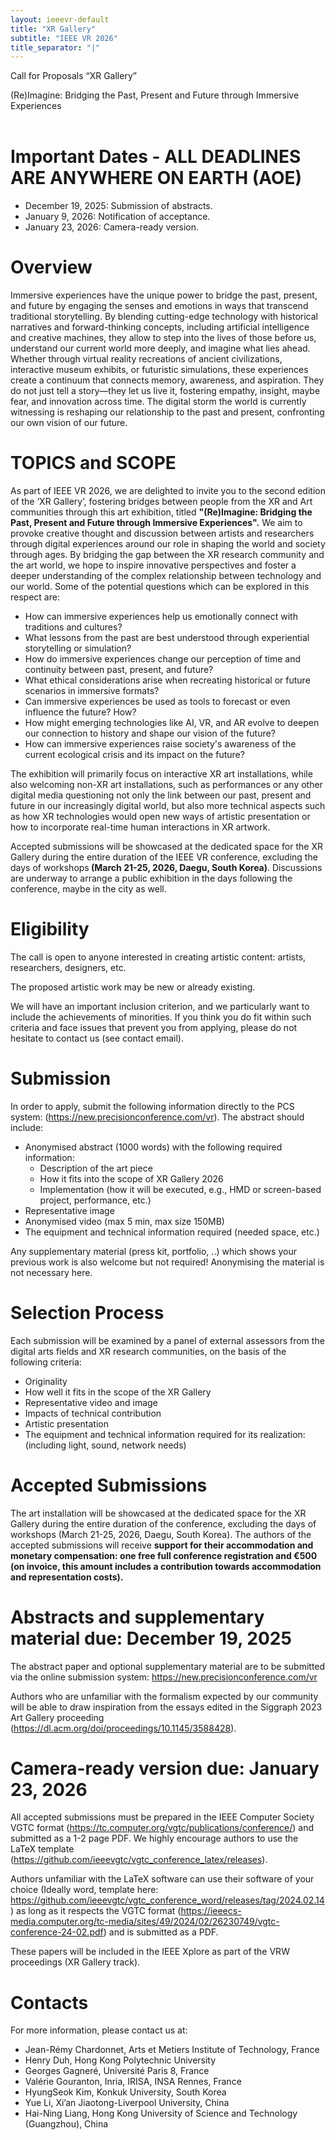 ```yaml
---
layout: ieeevr-default
title: "XR Gallery"
subtitle: "IEEE VR 2026"
title_separator: "|"
---
```


<script type="text/javascript">
    $(document).ready(function(){
		var email = ""; 
		var domain = "ieeevr.org"; 

	    email = "art2025"; 		
		$(".art").html("<span class='text-nowrap'><a href=javascript:location='" + "mail" + "to:" + email + "@" + domain + "'><i class='fas fa-fw fa-envelope-square emailIconSm' style=''></i><i class='emailTextSm'>" + email + "@" + domain + "</a></i></span>");            
	});
</script>
<p class="big_title" style="padding-bottom:0; margin-bottom:0">Call for Proposals “XR Gallery”</p> 
<p style="padding-bottom:1.2em" >(Re)Imagine: Bridging the Past, Present and Future through Immersive Experiences</p>

<h1>Important Dates - ALL DEADLINES ARE ANYWHERE ON EARTH (AOE)</h1> 
<ul>
<li>December 19, 2025: Submission of abstracts.</li>
<li>January 9, 2026: Notification of acceptance.</li>
<li>January 23, 2026: Camera-ready version.</li>
</ul>

<h1>Overview</h1>
<p>Immersive experiences have the unique power to bridge the past, present, and future by engaging the senses and emotions in ways that transcend traditional storytelling. By blending cutting-edge technology with historical narratives and forward-thinking concepts, including artificial intelligence and creative machines, they allow to step into the lives of those before us, understand our current world more deeply, and imagine what lies ahead. Whether through virtual reality recreations of ancient civilizations, interactive museum exhibits, or futuristic simulations, these experiences create a continuum that connects memory, awareness, and aspiration. They do not just tell a story—they let us live it, fostering empathy, insight, maybe fear, and innovation across time. The digital storm the world is currently witnessing is reshaping our relationship to the past and present, confronting our own vision of our future.</p>



<h1>TOPICS and SCOPE</h1>
<p>As part of IEEE VR 2026, we are delighted to invite you to the second edition of the ‘XR Gallery’, fostering bridges between people from the XR and Art communities through this art exhibition, titled <strong>"(Re)Imagine: Bridging the Past, Present and Future through Immersive Experiences".</strong> We aim to provoke creative thought and discussion between artists and researchers through digital experiences around our role in shaping the world and society through ages. By bridging the gap between the XR research community and the art world, we hope to inspire innovative perspectives and foster a deeper understanding of the complex relationship between technology and our world. Some of the potential questions which can be explored in this respect are:</p> 

<ul>
<li>How can immersive experiences help us emotionally connect with traditions and cultures?</li>
<li>What lessons from the past are best understood through experiential storytelling or simulation?</li>
<li>How do immersive experiences change our perception of time and continuity between past, present, and future?</li>
<li>What ethical considerations arise when recreating historical or future scenarios in immersive formats?</li>
<li>Can immersive experiences be used as tools to forecast or even influence the future? How?</li>
<li>How might emerging technologies like AI, VR, and AR evolve to deepen our connection to history and shape our vision of the future?</li>
<li>How can immersive experiences raise society's awareness of the current ecological crisis and its impact on the future?</li>
</ul>



<p>
The exhibition will primarily focus on interactive XR art installations, while also welcoming non-XR art installations, such as performances or any other digital media questioning not only the link between our past, present and future in our increasingly digital world, but also more technical aspects such as how XR technologies would open new ways of artistic presentation or how to incorporate real-time human interactions in XR artwork.</p>

<p>
Accepted submissions will be showcased at the dedicated space for the XR Gallery during the entire duration of the IEEE VR conference, excluding the days of workshops<strong> (March 21-25, 2026, Daegu, South Korea)</strong>. Discussions are underway to arrange a public exhibition in the days following the conference, maybe in the city as well. 
</p>

<h1>Eligibility</h1>
<p>
The call is open to anyone interested in creating artistic content: artists, researchers, designers, etc.</p> 

<p>The proposed artistic work may be new or already existing.</p>

<p> 
We will have an important inclusion criterion, and we particularly want to include the achievements of minorities. If you think you do fit within such criteria and face issues that prevent you from applying, please do not hesitate to contact us (see contact email). 
</p>



<h1>Submission</h1> 
<p>In order to apply, submit the following information directly to the PCS system: (<a href="https://new.precisionconference.com/vr" target="_blank">https://new.precisionconference.com/vr</a>). The abstract should include:</p> 
<ul>
<li>Anonymised abstract (1000 words) with the following required information:
<ul> 
<li>Description of the art piece</li>
<li>How it fits into the scope of XR Gallery 2026</li>
<li>Implementation (how it will be executed, e.g., HMD or screen-based project, performance, etc.)
</li>
</ul>
</li>
<li>Representative image</li>
<li>Anonymised video (max 5 min, max size 150MB)</li>
<li>The equipment and technical information required (needed space, etc.)</li>
</ul>

<p>Any supplementary material (press kit, portfolio, ..) which shows your previous work is also welcome but not required! Anonymising the material is not necessary here.</p>

 
<h1>Selection Process</h1>
<p>Each submission will be examined by a panel of external assessors from the digital arts fields and XR research communities, on the basis of the following criteria: </p>
<ul>
<li>Originality</li>
<li>How well it fits in the scope of the XR Gallery</li>
<li>Representative video and image</li>
<li>Impacts of technical contribution</li>
<li>Artistic presentation</li>
<li>The equipment and technical information required for its realization: (including light, sound, network needs)</li>
</ul>

<h1>Accepted Submissions</h1>
<p>
The art installation will be showcased at the dedicated space for the XR Gallery during the entire duration of the conference, excluding the days of workshops (March 21-25, 2026, Daegu, South Korea). The authors of the accepted submissions will receive <strong class="red">support for their accommodation and monetary compensation: one free full conference registration and €500 (on invoice, this amount includes a contribution towards accommodation and representation costs).</strong> 
</p>

<h1>Abstracts and supplementary material due: December 19, 2025</h1>
<p>
The abstract paper and optional supplementary material are to be submitted via the online submission system: <a href="https://new.precisionconference.com/vr" target="_blank">https://new.precisionconference.com/vr</a></p>
<p> 
Authors who are unfamiliar with the formalism expected by our community will be able to draw inspiration from the essays edited in the Siggraph 2023 Art Gallery proceeding (<a href="https://dl.acm.org/doi/proceedings/10.1145/3588428" target="_blank">https://dl.acm.org/doi/proceedings/10.1145/3588428</a>).</p>



 
<h1>Camera-ready version due: January 23, 2026</h1>
<p>
All accepted submissions must be prepared in the IEEE Computer Society VGTC format (<a href="https://tc.computer.org/vgtc/publications/conference/" target="_blank">https://tc.computer.org/vgtc/publications/conference/</a>) and submitted as a 1-2 page PDF. We highly encourage authors to use the LaTeX template (<a href="https://github.com/ieeevgtc/vgtc_conference_latex/releases" target="_blank">https://github.com/ieeevgtc/vgtc_conference_latex/releases</a>).</p>


<p> 
Authors unfamiliar with the LaTeX software can use their software of your choice (Ideally word, template here: <a href="https://github.com/ieeevgtc/vgtc_conference_word/releases/tag/2024.02.14" target="_blank">https://github.com/ieeevgtc/vgtc_conference_word/releases/tag/2024.02.14</a>) as long as it respects the VGTC format (<a href="https://ieeecs-media.computer.org/tc-media/sites/49/2024/02/26230749/vgtc-conference-24-02.pdf" target="_blank">https://ieeecs-media.computer.org/tc-media/sites/49/2024/02/26230749/vgtc-conference-24-02.pdf</a>) and is submitted as a PDF. </p>


<p>
These papers will be included in the IEEE Xplore as part of the VRW proceedings (XR Gallery track). </p>


<h1>Contacts</h1> 
<p>For more information, please contact us at:</p>
<ul>
<li>Jean-Rémy Chardonnet, Arts et Metiers Institute of Technology, France</li>
<li>Henry Duh, Hong Kong Polytechnic University</li>
<li>Georges Gagneré, Université Paris 8, France</li>
<li>Valérie Gouranton, Inria, IRISA, INSA Rennes, France</li>
<li>HyungSeok Kim, Konkuk University, South Korea</li>
<li>Yue Li, Xi’an Jiaotong-Liverpool University, China</li>
<li>Hai-Ning Liang, Hong Kong University of Science and Technology (Guangzhou), China</li>
</ul>

